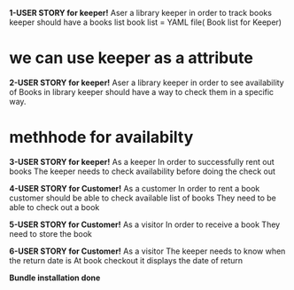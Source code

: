 **1-USER STORY for keeper!**
Aser a library keeper 
in order to track books keeper should have a books list
book list = YAML file( Book list for Keeper)
# we can use keeper as a attribute

**2-USER STORY for keeper!**
Aser a library keeper 
in order to see availability of Books in library
keeper should have a way to check them in a specific way.
# methhode for availabilty

**3-USER STORY for keeper!**
As a keeper 
In order to successfully rent out books
The keeper  needs to check availability before doing the check out

**4-USER STORY for Customer!**
As a customer
In order to rent a book customer should be able to check available list of books
They need to be able to check out a book

**5-USER STORY for Customer!**
As a visitor
In order to receive a book
They need to store the book

**6-USER STORY for Customer!**
As a visitor
The keeper needs to know when the return date is
At book checkout it displays the date of return

**Bundle installation done**
